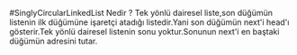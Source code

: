 ﻿#SinglyCircularLinkedList Nedir ? 
Tek yönlü dairesel liste,son düğümün listenin ilk düğümüne işaretçi atadığı listedir.Yani son düğümün next'i head'ı gösterir.Tek yönlü dairesel listenin sonu yoktur.Sonunun next'i en baştaki düğümün adresini tutar.

